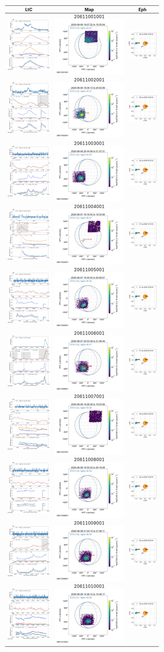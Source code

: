 |  LtC |  Map | Eph |
|:---:|:---:|:---:|
|![](ltc_20200606_1900_20611001001_ngs.png)|20611001001<br/>![](map_20200606_1900_20611001001_ngs.png)|![](eph_20200606_1900_20611001001_ngs.png)|
|![](ltc_20200606_1930_20611002001_ngs.png)|20611002001<br/>![](map_20200606_1930_20611002001_ngs.png)|![](eph_20200606_1930_20611002001_ngs.png)|
|![](ltc_20200606_2035_20611003001_ngs.png)|20611003001<br/>![](map_20200606_2035_20611003001_ngs.png)|![](eph_20200606_2035_20611003001_ngs.png)|
|![](ltc_20200607_1910_20611004001_ngs.png)|20611004001<br/>![](map_20200607_1910_20611004001_ngs.png)|![](eph_20200607_1910_20611004001_ngs.png)|
|![](ltc_20200607_1930_20611005001_ngs.png)|20611005001<br/>![](map_20200607_1930_20611005001_ngs.png)|![](eph_20200607_1930_20611005001_ngs.png)|
|![](ltc_20200607_2045_20611006001_ngs.png)|20611006001<br/>![](map_20200607_2045_20611006001_ngs.png)|![](eph_20200607_2045_20611006001_ngs.png)|
|![](ltc_20200608_1920_20611007001_ngs.png)|20611007001<br/>![](map_20200608_1920_20611007001_ngs.png)|![](eph_20200608_1920_20611007001_ngs.png)|
|![](ltc_20200608_1950_20611008001_ngs.png)|20611008001<br/>![](map_20200608_1950_20611008001_ngs.png)|![](eph_20200608_1950_20611008001_ngs.png)|
|![](ltc_20200608_2055_20611009001_ngs.png)|20611009001<br/>![](map_20200608_2055_20611009001_ngs.png)|![](eph_20200608_2055_20611009001_ngs.png)|
|![](ltc_20200609_1440_20611010001_ngs.png)|20611010001<br/>![](map_20200609_1440_20611010001_ngs.png)|![](eph_20200609_1440_20611010001_ngs.png)|
